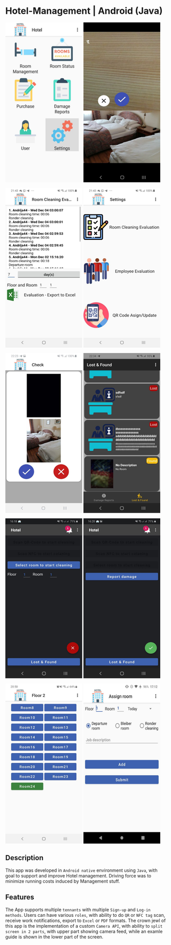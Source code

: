 # Hotel-Management | Android (Java)

<img src="https://github.com/Aback231/Hotel-Management-Android-Java/blob/main/menu.jpeg" width="240" height="500"> <img src="https://github.com/Aback231/Hotel-Management-Android-Java/blob/main/camera_api.jpeg" width="240" height="500"> 

<img src="https://github.com/Aback231/Hotel-Management-Android-Java/blob/main/evaluation_export.jpeg" width="240" height="500"> <img src="https://github.com/Aback231/Hotel-Management-Android-Java/blob/main/settings.jpeg" width="240" height="500">

<img src="https://github.com/Aback231/Hotel-Management-Android-Java/blob/main/check.jpeg" width="240" height="500"> <img src="https://github.com/Aback231/Hotel-Management-Android-Java/blob/main/lost.jpeg" width="240" height="500">

<img src="https://github.com/Aback231/Hotel-Management-Android-Java/blob/main/work.jpeg" width="240" height="500"> <img src="https://github.com/Aback231/Hotel-Management-Android-Java/blob/main/work_done.jpeg" width="240" height="500">

<img src="https://github.com/Aback231/Hotel-Management-Android-Java/blob/main/floor.jpeg" width="240" height="500"> <img src="https://github.com/Aback231/Hotel-Management-Android-Java/blob/main/assign_room.jpeg" width="240" height="500">

## Description

This app was developed in `Android native` environment using `Java`, with goal to support and improve Hotel management. Driving force was to minimize running costs induced by Management stuff.

## Features

The App supports multiple `tennants` with multiple `Sign-up` and `Log-in methods`. Users can have various `roles`, with ability to do `QR` or `NFC tag` scan, receive work notifications, export to `Excel` or `PDF` formats. The crown jewl of this app is the implementation of a custom `Camera API`, with ability to `split screen in 2 parts`, with upper part showing camera feed, while an examle guide is shown in the lower part of the screen.

